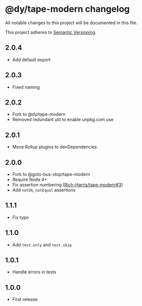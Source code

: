 # @dy/tape-modern changelog

All notable changes to this project will be documented in this file.

This project adheres to [Semantic Versioning](http://semver.org/).

## 2.0.4

* Add default export

## 2.0.3

* Fixed naming

## 2.0.2

* Fork to @dy/tape-modern
* Removed redundant util to enable unpkg.com use

## 2.0.1

* Move Rollup plugins to devDependencies.

## 2.0.0

* Fork to @goto-bus-stop/tape-modern
* Require Node 4+
* Fix assertion numbering ([Rich-Harris/tape-modern#3](https://github.com/Rich-Harris/tape-modern/pull/3))
* Add `notOk`, `notEqual` assertions

## 1.1.1

* Fix typo

## 1.1.0

* Add `test.only` and `test.skip`

## 1.0.1

* Handle errors in tests

## 1.0.0

* First release
